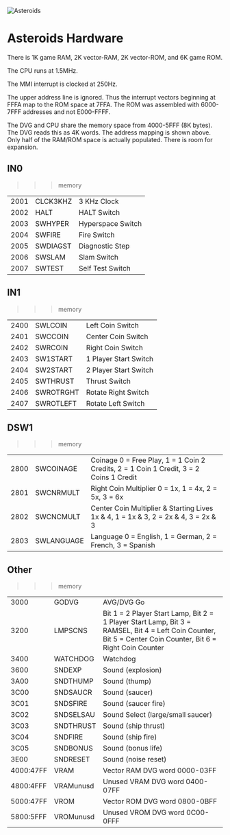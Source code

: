 ![Asteroids](Asteroids.jpg)

# Asteroids Hardware

There is 1K game RAM, 2K vector-RAM, 2K vector-ROM, and 6K game ROM.

The CPU runs at 1.5MHz.

The MMI interrupt is clocked at 250Hz.

The upper address line is ignored. Thus the interrupt vectors beginning at FFFA
map to the ROM space at 7FFA. The ROM was assembled with 6000-7FFF addresses
and not E000-FFFF.

The DVG and CPU share the memory space from 4000-5FFF (8K bytes). 
The DVG reads this as 4K words. The address mapping is shown above.
Only half of the RAM/ROM space is actually populated. There is room
for expansion.

## IN0 

>>> memory

|    |     |     |
| -------- | ------- | ----------------- |
| 2001      | CLCK3KHZ  | 3 KHz  Clock      |
| 2002      | HALT      | HALT Switch       |
| 2003      | SWHYPER   | Hyperspace Switch |
| 2004      | SWFIRE    | Fire Switch       |
| 2005      | SWDIAGST  | Diagnostic Step   |
| 2006      | SWSLAM    | Slam Switch       |
| 2007      | SWTEST    | Self Test Switch  |


## IN1 

>>> memory

|    |     |     |
| -------- | ------- | ----------------- |
| 2400      | SWLCOIN   | Left Coin Switch      |
| 2401      | SWCCOIN   | Center Coin Switch    |
| 2402      | SWRCOIN   | Right Coin Switch     |
| 2403      | SW1START  | 1 Player Start Switch |
| 2404      | SW2START  | 2 Player Start Switch |
| 2405      | SWTHRUST  | Thrust Switch         |
| 2406      | SWROTRGHT | Rotate Right Switch   |
| 2407      | SWROTLEFT | Rotate Left Switch    |


## DSW1 

>>> memory

|    |     |     |
| -------- | ------- | ----------------- |
| 2800      | SWCOINAGE  | Coinage 0 = Free Play, 1 = 1 Coin 2 Credits, 2 = 1 Coin 1 Credit, 3 = 2 Coins 1 Credit | 
| 2801      | SWCNRMULT  | Right Coin Multiplier 0 = 1x, 1 = 4x, 2 = 5x, 3 = 6x | 
| 2802      | SWCNCMULT  | Center Coin Multiplier & Starting Lives 1x & 4, 1 = 1x & 3, 2 = 2x & 4, 3 = 2x & 3 | 
| 2803      | SWLANGUAGE | Language 0 = English, 1 = German, 2 = French, 3 = Spanish |


## Other 

>>> memory

|    |     |     |
| -------- | ------- | ----------------- |
| 3000      | GODVG     | AVG/DVG Go          |
| 3200      | LMPSCNS   | Bit 1 = 2 Player Start Lamp, Bit 2 = 1 Player Start Lamp, Bit 3 = RAMSEL, Bit 4 = Left Coin Counter, Bit 5 = Center Coin Counter, Bit 6 = Right Coin Counter |
| 3400      | WATCHDOG  | Watchdog            |
| 3600      | SNDEXP    | Sound (explosion)   |
| 3A00      | SNDTHUMP  | Sound (thump)       |
| 3C00      | SNDSAUCR  | Sound (saucer)      |
| 3C01      | SNDSFIRE  | Sound (saucer fire) |
| 3C02      | SNDSELSAU | Sound Select (large/small saucer) |
| 3C03      | SNDTHRUST | Sound (ship thrust) |
| 3C04      | SNDFIRE   | Sound (ship fire)   |
| 3C05      | SNDBONUS  | Sound (bonus life)  |
| 3E00      | SNDRESET  | Sound (noise reset) |
| 4000:47FF | VRAM      | Vector RAM   DVG word 0000-03FF |
| 4800:4FFF | VRAMunusd | Unused VRAM  DVG word 0400-07FF |
| 5000:47FF | VROM      | Vector ROM   DVG word 0800-0BFF |
| 5800:5FFF | VROMunusd | Unused VROM  DVG word 0C00-0FFF |

